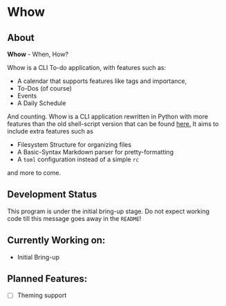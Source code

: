 # Whow

## About

**Whow** - When, How?

Whow is a CLI To-do application, with features such as:
 * A calendar that supports features like tags and importance,
 * To-Dos (of course)
 * Events
 * A Daily Schedule

And counting. Whow is a CLI application rewritten in Python with more features than the old shell-script version that can be found [here.](https://github.com/DaringCuteSeal/whow) It aims to include extra features such as

 * Filesystem Structure for organizing files
 * A Basic-Syntax Markdown parser for pretty-formatting
 * A `toml` configuration instead of a simple `rc`

and more to come.

## Development Status

This program is under the initial bring-up stage. Do not expect working code till this message goes away in the `README`!

## Currently Working on:
 * Initial Bring-up

## Planned Features:
 * [ ] Theming support